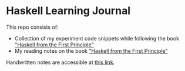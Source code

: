 # Haskell Learning Journal

This repo consists of:

- Collection of my experiment code snippets while following the book ["Haskell from the First Principle"](https://haskellbook.com/)
- My reading notes on the book ["Haskell from the First Principle"](https://haskellbook.com/)

Handwritten notes are accessible at [this link](https://drive.google.com/open?id=1rybC2CqcZXqwmq7ajfSgz9aA5kEth8sQ).
